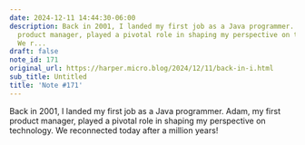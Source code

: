 ```yaml
---
date: 2024-12-11 14:44:30-06:00
description: Back in 2001, I landed my first job as a Java programmer. Adam, my first
  product manager, played a pivotal role in shaping my perspective on technology.
  We r...
draft: false
note_id: 171
original_url: https://harper.micro.blog/2024/12/11/back-in-i.html
sub_title: Untitled
title: 'Note #171'
---
```


Back in 2001, I landed my first job as a Java programmer. Adam, my first product manager, played a pivotal role in shaping my perspective on technology. We reconnected today after a million years!
